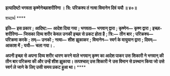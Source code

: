**इत्यादिष्टो भगवता कृष्णेनेच्छाशरीरिणा ।** **त्रि: परिक्रश्य तं नत्वा विमानेन दिवं ययौ ॥ ४०॥** 

शब्दार्थ **** 

**इति—** **इस प्रकार** **; आदिष्ट:—** **आदेश दिया गया** **; भगवता—** **भगवान् द्वारा** **; कृष्णेन—** **कृष्ण द्वारा** **; इच्छा-शरीरिणा—** **जिसका** **दिव्य शरीर केवल उनकी इच्छा से प्रकट होता है** **; त्रि:—** **तीन बार** **; परिक्रश्य—** **परिक्रमा करके** **; तम्—** **उनको** **; नत्वा—** **शीश** **झुकाकर** **; विमानेन—** **स्वर्ग के वायुयान द्वारा** **; दिवम्—** **आकाश में** **; ययौ—** **चला गया।** **.** 

**अपनी इच्छा से अपना दिव्य शरीर धारण करने वाले भगवान् कृष्ण का आदेश पाकर उस** **शिकारी ने भगवान् की तीन बार परिक्रमा की और उन्हें शीश झुकाया। तत्पश्चात् उस शिकारी ने** **उस विमान से प्रस्थान किया जो उसे स्वर्ग ले जाने के लिए उसी समय प्रकट हुआ था।** **** 